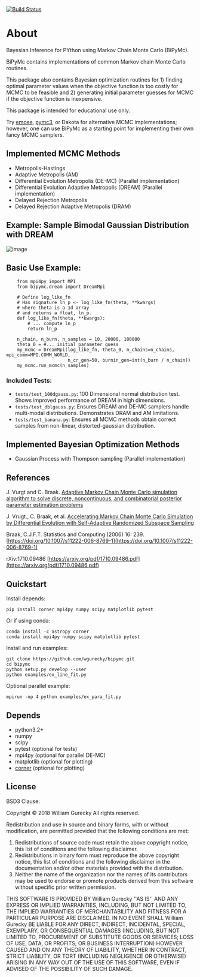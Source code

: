 [![Build Status](https://travis-ci.org/wgurecky/bipymc.svg?branch=master)](https://travis-ci.org/wgurecky/bipymc)

About
======

Bayesian Inference for PYthon using Markov Chain Monte Carlo (BiPyMc).

BiPyMc contains implementations of common Markov chain Monte Carlo routines.

This package also contains Bayesian optimization routines for 1) finding optimal parameter values when the objective function is too costly for MCMC to be feasible and 2) generating initial parameter guesses for MCMC if the objective function is inexpensive.

This package is intended for educational use only.

Try [emcee](https://arxiv.org/abs/1202.3665),
[pymc3](https://docs.pymc.io/), or Dakota for alternative MCMC implementations; however, one can
use BiPyMc as a starting point for implementing their own fancy MCMC samplers.

Implemented MCMC Methods
---------------------------------

- Metropolis-Hastings
- Adaptive Metropolis (AM)
- Differential Evolution Metropolis (DE-MC)  (Parallel implementation)
- Differential Evolution Adaptive Metropolis (DREAM)  (Parallel implementation)
- Delayed Rejection Metropolis
- Delayed Rejection Adaptive Metropolis (DRAM)

## Example: Sample Bimodal Gaussian Distribution with DREAM

![image](https://github.com/wgurecky/bipymc/blob/master/doc/images/bimodal_mont.png)


## Basic Use Example:

        from mpi4py import MPI
        from bipymc.dream import DreamMpi
    
        # Define log_like_fn
        # Has signature ln_p <- log_like_fn(theta, **kwargs)
        # where theta is a 1d array
        # and returns a float, ln_p.
        def log_like_fn(theta, **kwargs):
            # ... compute ln_p
            return ln_p
        
        n_chain, n_burn, n_samples = 10, 20000, 100000
        theta_0 = #... initial parameter guess
        my_mcmc = DreamMpi(log_like_fn, theta_0, n_chains=n_chains, mpi_comm=MPI.COMM_WORLD,
                           n_cr_gen=50, burnin_gen=int(n_burn / n_chain))
        my_mcmc.run_mcmc(n_samples)

### Included Tests:
- `tests/test_100dgauss.py`: 100 Dimensional normal distribution test.  Shows improved performance of DREAM in high dimensions.
- `tests/test_dblgauss.py`: Ensures DREAM and DE-MC samplers handle multi-modal distributions.  Demonstrates DRAM and AM limitations.
- `tests/test_banana.py`: Ensures all MCMC methods obtain correct samples from non-linear, distorted-gaussian distribution.


Implemented Bayesian Optimization Methods
---------------------------------

- Gaussian Process with Thompson sampling  (Parallel implementation)

References
-----------
J. Vurgt and C. Braak. [Adaptive Markov Chain Monte Carlo simulation algorithm to solve discrete, noncontinuous, and combinatorial posterior parameter estimation problems](http://faculty.sites.uci.edu/jasper/files/2016/04/70.pdf)

J. Vrugt., C. Braak, et al. [Accelerating Markov Chain Monte Carlo Simulation by Differential Evolution with Self-Adaptive Randomized Subspace Sampling](https://permalink.lanl.gov/object/tr?what=info:lanl-repo/lareport/LA-UR-08-07126)

Braak, C.J.F.T. Statistics and Computing (2006) 16: 239. [https://doi.org/10.1007/s11222-006-8769-1](https://doi.org/10.1007/s11222-006-8769-1)

rXiv:1710.09486  [https://arxiv.org/pdf/1710.09486.pdf](https://arxiv.org/pdf/1710.09486.pdf)


Quickstart
----------

Install depends:

    pip install corner mpi4py numpy scipy matplotlib pytest

Or if using conda:

    conda install -c astropy corner
    conda install mpi4py numpy scipy matplotlib pytest

Install and run examples:

    git clone https://github.com/wgurecky/bipymc.git
    cd bipymc
    python setup.py develop --user
    python examples/ex_line_fit.py

Optional parallel example:

    mpirun -np 4 python examples/ex_para_fit.py


Depends
-------

- python3.2+
- numpy
- scipy
- pytest (optional for tests)
- mpi4py (optional for parallel DE-MC)
- matplotlib (optional for plotting)
- [corner](https://corner.readthedocs.io/en/latest/)  (optional for plotting)


License
--------

BSD3 Clause:

Copyright © 2018 William Gurecky
All rights reserved.

Redistribution and use in source and binary forms, with or without
modification, are permitted provided that the following conditions are met:
1. Redistributions of source code must retain the above copyright
notice, this list of conditions and the following disclaimer.
2. Redistributions in binary form must reproduce the above copyright
notice, this list of conditions and the following disclaimer in the
documentation and/or other materials provided with the distribution.
3. Neither the name of the organization nor the
names of its contributors may be used to endorse or promote products
derived from this software without specific prior written permission.

THIS SOFTWARE IS PROVIDED BY William Gurecky ''AS IS'' AND ANY
EXPRESS OR IMPLIED WARRANTIES, INCLUDING, BUT NOT LIMITED TO, THE IMPLIED
WARRANTIES OF MERCHANTABILITY AND FITNESS FOR A PARTICULAR PURPOSE ARE
DISCLAIMED. IN NO EVENT SHALL William Gurecky BE LIABLE FOR ANY
DIRECT, INDIRECT, INCIDENTAL, SPECIAL, EXEMPLARY, OR CONSEQUENTIAL DAMAGES
(INCLUDING, BUT NOT LIMITED TO, PROCUREMENT OF SUBSTITUTE GOODS OR SERVICES;
LOSS OF USE, DATA, OR PROFITS; OR BUSINESS INTERRUPTION) HOWEVER CAUSED AND
ON ANY THEORY OF LIABILITY, WHETHER IN CONTRACT, STRICT LIABILITY, OR TORT
(INCLUDING NEGLIGENCE OR OTHERWISE) ARISING IN ANY WAY OUT OF THE USE OF THIS
SOFTWARE, EVEN IF ADVISED OF THE POSSIBILITY OF SUCH DAMAGE.


